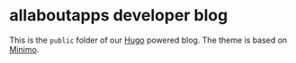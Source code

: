 # allaboutapps developer blog

This is the `public` folder of our [Hugo](https://gohugo.io) powered blog. 
The theme is based on [Minimo](https://github.com/MunifTanjim/minimo).

